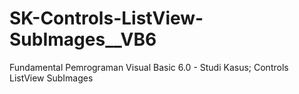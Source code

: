 # SK-Controls-ListView-SubImages__VB6
Fundamental Pemrograman Visual Basic 6.0 - Studi Kasus; Controls ListView SubImages
